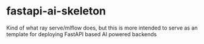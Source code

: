 # fastapi-ai-skeleton

Kind of what ray serve/mlflow does, but this is more intended to serve as an template for deploying FastAPI based AI powered backends
